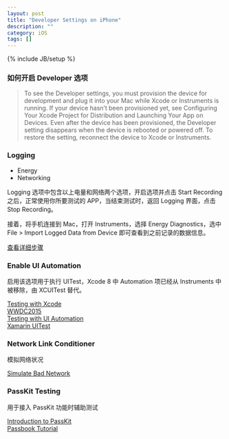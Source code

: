 ```yaml
---
layout: post
title: "Developer Settings on iPhone"
description: ""
category: iOS
tags: []
---
```

{% include JB/setup %}

### 如何开启 Developer 选项

> To see the Developer settings, you must provision the device for development and plug it into your Mac while Xcode or Instruments is running. If your device hasn’t been provisioned yet, see Configuring Your Xcode Project for Distribution and Launching Your App on Devices. Even after the device has been provisioned, the Developer setting disappears when the device is rebooted or powered off. To restore the setting, reconnect the device to Xcode or Instruments.
 
### Logging

- Energy
- Networking

Logging 选项中包含以上电量和网络两个选项，开启选项并点击 Start Recording 之后，正常使用你所要测试的 APP，当结束测试时，返回 Logging 界面，点击 Stop Recording。

接着，将手机连接到 Mac，打开 Instruments，选择 Energy Diagnostics，选中 File > Import Logged Data from Device 即可查看到之前记录的数据信息。

[查看详细步骤](https://developer.apple.com/library/content/documentation/Performance/Conceptual/EnergyGuide-iOS/MonitorEnergyWithInstruments.html#//apple_ref/doc/uid/TP40015243-CH33-SW11)

### Enable UI Automation

启用该选项用于执行 UITest，Xcode 8 中 Automation 项已经从 Instruments 中被移除，由 XCUITest 替代。

[Testing with Xcode](https://developer.apple.com/library/content/documentation/DeveloperTools/Conceptual/testing_with_xcode/chapters/09-ui_testing.html)  
[WWDC2015](https://developer.apple.com/videos/play/wwdc2015/406/)  
[Testing with UI Automation](https://code.tutsplus.com/tutorials/introduction-to-ios-testing-with-ui-automation--cms-22730)  
[Xamarin UITest](https://developer.xamarin.com/guides/testcloud/uitest/)

### Network Link Conditioner

模拟网络状况

[Simulate Bad Network](https://www.natashatherobot.com/simulate-bad-network-ios-simulator/)


### PassKit Testing

用于接入 PassKit 功能时辅助测试

[Introduction to PassKit](https://developer.xamarin.com/guides/ios/platform_features/introduction_to_passkit/)  
[Passbook Tutorial](https://oleb.net/blog/2013/02/passbook-tutorial/)
